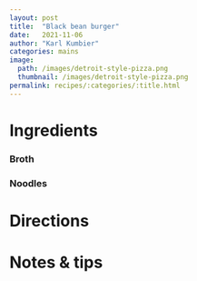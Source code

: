 ```yaml
---
layout: post
title:  "Black bean burger"
date:   2021-11-06
author: "Karl Kumbier"
categories: mains
image:
  path: /images/detroit-style-pizza.png
  thumbnail: /images/detroit-style-pizza.png
permalink: recipes/:categories/:title.html
---
```


# Ingredients
### Broth
### Noodles
# Directions

# Notes & tips
